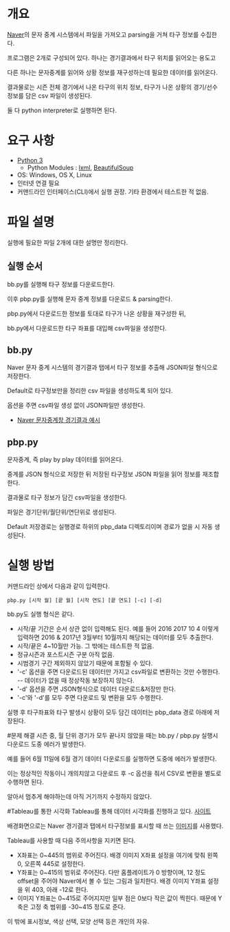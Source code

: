 ﻿# 개요

[Naver](https://www.naver.com)의 문자 중계 시스템에서 파일을 가져오고 parsing을 거쳐 타구 정보를 수집한다.

프로그램은 2개로 구성되어 있다. 하나는 경기결과에서 타구 위치를 읽어오는 용도고

다른 하나는 문자중계를 읽어와 상황 정보를 재구성하는데 필요한 데이터를 읽어온다.

결과물로는 시즌 전체 경기에서 나온 타구의 위치 정보, 타구가 나온 상황의 경기/선수 정보를 담은 csv 파일이 생성된다.

둘 다 python interpreter로 실행하면 된다.

# 요구 사항
- [Python 3](https://www.python.org/downloads/)
  * Python Modules : [lxml](http://lxml.de/), [BeautifulSoup](https://www.crummy.com/software/BeautifulSoup/bs4/doc/)
- OS: Windows, OS X, Linux
- 인터넷 연결 필요
- 커맨드라인 인터페이스(CLI)에서 실행 권장. 기타 환경에서 테스트한 적 없음.


# 파일 설명
실행에 필요한 파일 2개에 대한 설명만 정리한다.

## 실행 순서
bb.py를 실행해 타구 정보를 다운로드한다.

이후 pbp.py를 실행해 문자 중계 정보를 다운로드 & parsing한다.

pbp.py에서 다운로드한 정보를 토대로 타구가 나온 상황을 재구성한 뒤,
    
bb.py에서 다운로드한 타구 좌표를 대입해 csv파일을 생성한다.

## bb.py
Naver 문자 중계 시스템의 경기결과 탭에서 타구 정보를 추출해 JSON파일 형식으로 저장한다.

Default로 타구정보만을 정리한 csv 파일을 생성하도록 되어 있다.

옵션을 주면 csv파일 생성 없이 JSON파일만 생성한다.

- [Naver 문자중계창 경기결과 예시](http://sports.news.naver.com/gameCenter/gameResult.nhn?category=kbo&gameId=20170611WOHT02017)


## pbp.py
문자중계, 즉 play by play 데이터를 읽어온다.

중계를 JSON 형식으로 저장한 뒤 저장된 타구정보 JSON 파일을 읽어 정보를 재조합한다.

결과물로 타구 정보가 담긴 csv파일을 생성한다.

파일은 경기단위/월단위/연단위로 생성된다.

Default 저장경로는 실행경로 하위의 pbp\_data 디렉토리이며 경로가 없을 시 자동 생성된다.


# 실행 방법
커맨드라인 상에서 다음과 같이 입력한다.

```
pbp.py [시작 월] [끝 월] [시작 연도] [끝 연도] [-c] [-d]
```

bb.py도 실행 형식은 같다.

- 시작/끝 기간은 순서 상관 없이 입력해도 된다. 예를 들어 2016 2017 10 4 이렇게 입력하면 2016 & 2017년 3월부터 10월까지 해당되는 데이터를 모두 추출한다.
- 시작/끝은 4~10월만 가능. 그 밖에는 테스트한 적 없음.
- 정규시즌과 포스트시즌 구분 아직 없음.
- 시범경기 구간 제외하지 않았기 때문에 포함될 수 있다.
- '-c' 옵션을 주면 다운로드된 데이터만 가지고 csv파일로 변환하는 것만 수행한다.
-- 데이터가 없을 때 정상작동 보장하지 않는다.
- '-d' 옵션을 주면 JSON형식으로 데이터 다운로드&저장만 한다.
- '-c'와 '-d'를 모두 주면 다운로드 및 변환을 모두 수행한다.

실행 후 타구좌표와 타구 발생시 상황이 모두 담긴 데이터는 pbp\_data 경로 아래에 저장된다.


#문제 해결
시즌 중, 월 단위 경기가 모두 끝나지 않았을 때는 bb.py / pbp.py 실행시 다운로드 도중 에러가 발생한다.

예를 들어 6월 11일에 6월 경기 데이터 다운로드를 실행하면 도중에 에러가 발생한다.

이는 정상적인 작동이니 개의치않고 다운로드 후 -c 옵션을 줘서 CSV로 변환을 별도로 수행하면 된다.

알아서 멈추게 해야하는데 아직 거기까지 수정하지 않았다.


#Tableau를 통한 시각화
Tableau를 통해 데이터 시각화를 진행하고 있다. [사이트](https://public.tableau.com/profile/yagongso#!/vizhome/KBObattedballmap2017/1)

배경화면으로는 Naver 경기결과 탭에서 타구정보를 표시할 때 쓰는 [이미지](http://imgnews.naver.net/image/sports/nsports/2010/bg_ground.jpg)를 사용했다.

Tableau를 사용할 때 다음 주의사항을 지키면 된다.

- X좌표는 0~445의 범위로 주어진다. 배경 이미지 X좌표 설정을 여기에 맞춰 왼쪽 0, 오른쪽 445로 설정한다.
- Y좌표는 0~415의 범위로 주어진다. 다만 홈플레이트가 0 방향이며, 12 정도 offset을 주어야 Naver에서 볼 수 있는 그림과 일치한다. 배경 이미지 Y좌표 설정을 위 403, 아래 -12로 한다.
- 이미지 Y좌표는 0~415로 주어지지만 일부 점은 0보다 작은 값이 찍힌다. 때문에 Y축은 고정 축 범위를 -30~415 정도로 준다.

이 밖에 표시정보, 색상 선택, 모양 선택 등은 개인의 자유.
